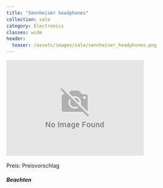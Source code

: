 ```yaml
---
title: "Sennheiser headphones"
collection: sale
category: Electronics
classes: wide
header: 
  teaser: /assets/images/sale/sennheiser_headphones.png
---
```




<img src="/assets/images/sale/sennheiser_headphones.png" alt="Sennheiser headphones">

Preis: Preisvorschlag

##### Beachten
